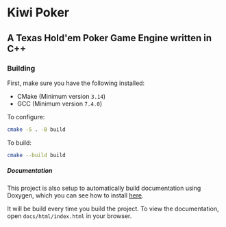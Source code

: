 # Kiwi Poker
## A Texas Hold'em Poker Game Engine written in C++

### Building
First, make sure you have the following installed:
* CMake (Minimum version `3.14`)
* GCC (Minimum version `7.4.0`)

To configure:
```bash
cmake -S . -B build
```

To build:
```bash
cmake --build build
```
##### Documentation
This project is also setup to automatically build documentation using Doxygen, which you can see how to install [here](https://www.doxygen.nl/download.html).

It will be build every time you build the project. To view the documentation, open `docs/html/index.html` in your browser.